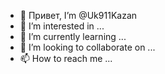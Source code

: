 - 👋 Привет, I’m @Uk911Kazan
- 👀 I’m interested in ...
- 🌱 I’m currently learning ...
- 💞️ I’m looking to collaborate on ...
- 📫 How to reach me ...

<!---
Uk911Kazan/Uk911Kazan is a ✨ special ✨ repository because its `README.md` (this file) appears on your GitHub profile.
You can click the Preview link to take a look at your changes.
--->
